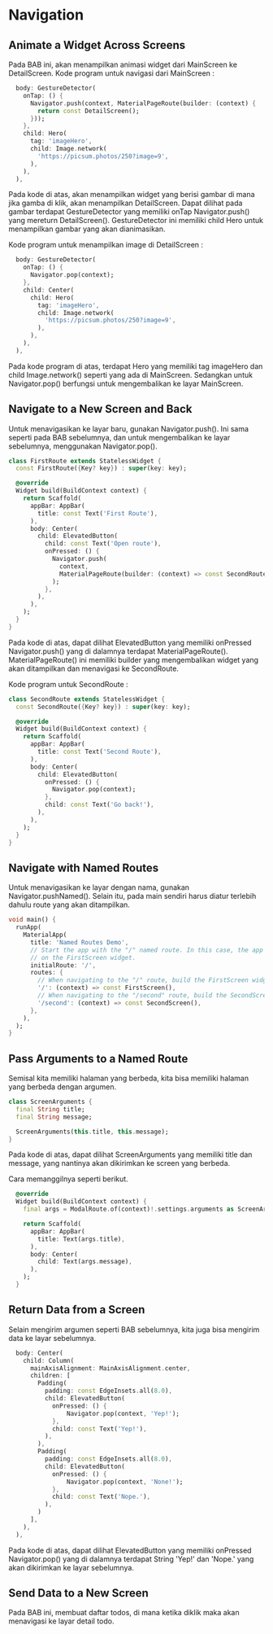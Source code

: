 # Navigation

## Animate a Widget Across Screens
Pada BAB ini, akan menampilkan animasi widget dari MainScreen ke DetailScreen.
Kode program untuk navigasi dari MainScreen :
```dart
  body: GestureDetector(
    onTap: () {
      Navigator.push(context, MaterialPageRoute(builder: (context) {
        return const DetailScreen();
      }));
    },
    child: Hero(
      tag: 'imageHero',
      child: Image.network(
        'https://picsum.photos/250?image=9',
      ),
    ),
  ),
```
Pada kode di atas, akan menampilkan widget yang berisi gambar di mana jika gamba di klik, akan menampilkan DetailScreen.
Dapat dilihat pada gambar terdapat GestureDetector yang memiliki onTap Navigator.push() yang mereturn DetailScreen(). GestureDetector ini memiliki child Hero untuk menampilkan gambar yang akan dianimasikan.

Kode program untuk menampilkan image di DetailScreen :
```dart
  body: GestureDetector(
    onTap: () {
      Navigator.pop(context);
    },
    child: Center(
      child: Hero(
        tag: 'imageHero',
        child: Image.network(
          'https://picsum.photos/250?image=9',
        ),
      ),
    ),
  ),
```
Pada kode program di atas, terdapat Hero yang memiliki tag imageHero dan child Image.network() seperti yang ada di MainScreen. Sedangkan untuk Navigator.pop() berfungsi untuk mengembalikan ke layar MainScreen.

## Navigate to a New Screen and Back
Untuk menavigasikan ke layar baru, gunakan Navigator.push(). Ini sama seperti pada BAB sebelumnya, dan untuk mengembalikan ke layar sebelumnya, menggunakan Navigator.pop().
```dart
class FirstRoute extends StatelessWidget {
  const FirstRoute({Key? key}) : super(key: key);

  @override
  Widget build(BuildContext context) {
    return Scaffold(
      appBar: AppBar(
        title: const Text('First Route'),
      ),
      body: Center(
        child: ElevatedButton(
          child: const Text('Open route'),
          onPressed: () {
            Navigator.push(
              context,
              MaterialPageRoute(builder: (context) => const SecondRoute()),
            );
          },
        ),
      ),
    );
  }
}
```
Pada kode di atas, dapat dilihat ElevatedButton yang memiliki onPressed Navigator.push() yang di dalamnya terdapat MaterialPageRoute(). MaterialPageRoute() ini memiliki builder yang mengembalikan widget yang akan ditampilkan dan menavigasi ke SecondRoute.

Kode program untuk SecondRoute :
```dart
class SecondRoute extends StatelessWidget {
  const SecondRoute({Key? key}) : super(key: key);

  @override
  Widget build(BuildContext context) {
    return Scaffold(
      appBar: AppBar(
        title: const Text('Second Route'),
      ),
      body: Center(
        child: ElevatedButton(
          onPressed: () {
            Navigator.pop(context);
          },
          child: const Text('Go back!'),
        ),
      ),
    );
  }
}
```

## Navigate with Named Routes
Untuk menavigasikan ke layar dengan nama, gunakan Navigator.pushNamed(). Selain itu, pada main sendiri harus diatur terlebih dahulu route yang akan ditampilkan.
```dart
void main() {
  runApp(
    MaterialApp(
      title: 'Named Routes Demo',
      // Start the app with the "/" named route. In this case, the app starts
      // on the FirstScreen widget.
      initialRoute: '/',
      routes: {
        // When navigating to the "/" route, build the FirstScreen widget.
        '/': (context) => const FirstScreen(),
        // When navigating to the "/second" route, build the SecondScreen widget.
        '/second': (context) => const SecondScreen(),
      },
    ),
  );
}
```

## Pass Arguments to a Named Route
Semisal kita memiliki halaman yang berbeda, kita bisa memiliki halaman yang berbeda dengan argumen.
```dart
class ScreenArguments {
  final String title;
  final String message;

  ScreenArguments(this.title, this.message);
}
```
Pada kode di atas, dapat dilihat ScreenArguments yang memiliki title dan message, yang nantinya akan dikirimkan ke screen yang berbeda.

Cara memanggilnya seperti berikut.
```dart
  @override
  Widget build(BuildContext context) {
    final args = ModalRoute.of(context)!.settings.arguments as ScreenArguments;

    return Scaffold(
      appBar: AppBar(
        title: Text(args.title),
      ),
      body: Center(
        child: Text(args.message),
      ),
    );
  }
```

## Return Data from a Screen
Selain mengirim argumen seperti BAB sebelumnya, kita juga bisa mengirim data ke layar sebelumnya.
```dart
  body: Center(
    child: Column(
      mainAxisAlignment: MainAxisAlignment.center,
      children: [
        Padding(
          padding: const EdgeInsets.all(8.0),
          child: ElevatedButton(
            onPressed: () {
                Navigator.pop(context, 'Yep!');
            },
            child: const Text('Yep!'),
          ),
        ),
        Padding(
          padding: const EdgeInsets.all(8.0),
          child: ElevatedButton(
            onPressed: () {
                Navigator.pop(context, 'None!');
            },
            child: const Text('Nope.'),
          ),
        )
      ],
    ),
  ),
```
Pada kode di atas, dapat dilihat ElevatedButton yang memiliki onPressed Navigator.pop() yang di dalamnya terdapat String 'Yep!' dan 'Nope.' yang akan dikirimkan ke layar sebelumnya.

## Send Data to a New Screen
Pada BAB ini, membuat daftar todos, di mana ketika diklik maka akan menavigasi ke layar detail todo.